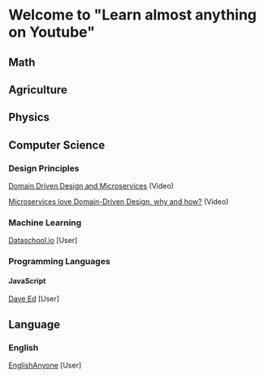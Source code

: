 # Welcome to "Learn almost anything on Youtube"

## Math
## Agriculture
## Physics
## Computer Science
### Design Principles
[Domain Driven Design and Microservices](https://www.youtube.com/watch?v=Km1fZ108UXU) (Video)

[Microservices love Domain-Driven Design, why and how?](https://www.youtube.com/watch?v=ZJiFlgimHss) (Video)
### Machine Learning
[Dataschool.io](https://www.youtube.com/user/dataschool) [User]
### Programming Languages
#### JavaScript
[Dave Ed](https://www.youtube.com/channel/UClb90NQQcskPUGDIXsQEz5Q) [User]
## Language

### English
[EnglishAnyone](https://www.youtube.com/user/EnglishAnyone/) [User]
